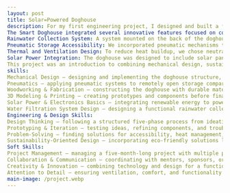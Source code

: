 ```yaml
---
layout: post
title: Solar=Powered Doghouse
description: For my first engineering project, I designed and built a fully functional Smart Doghouse over the course of five months, funded by Cooper Carry through my school’s Innovation Academy. The project followed a structured five-phase design thinking process, moving systematically through research, prototyping, 3D printing, woodworking, testing, and final completion.
The Smart Doghouse integrated several innovative features focused on comfort, accessibility, and sustainability:
Rainwater Collection System: A system mounted on the back of the doghouse collected rainwater, filtered it, and dispensed it into a bowl, providing the dog with clean drinking water.
Pneumatic Storage Accessibility: We incorporated pneumatic mechanisms that allowed the storage portion of the doghouse to open remotely from the inside. This feature enabled the dog to access toys independently and enhanced overall accessibility for humans.
Thermal and Ventilation Design: To reduce heat buildup, we chose neutral gray tones and implemented higher ceilings with high “windows” for optimal airflow and natural ventilation.
Solar Power Integration: The doghouse was designed to include solar panels to supply energy for the pneumatic system and other electronic components, making the design self-sustainable.
This project was an introduction to combining mechanical design, sustainability, and user-centered engineering, giving me practical experience in prototyping, testing, and applying engineering principles in a real-world application.
skills: 
Mechanical Design – designing and implementing the doghouse structure, storage mechanisms, and ventilation features
Pneumatics – applying pneumatic systems to remotely open storage compartments
Woodworking & Fabrication – constructing the doghouse with durable materials
3D Modeling & Printing – creating prototypes and components before final assembly
Solar Power & Electronics Basics – integrating renewable energy to power systems
Water Filtration System Design – designing a functional rainwater collection and filtration setup
Engineering & Design Skills:
Design Thinking – following a structured five-phase process from ideation to completion
Prototyping & Iteration – testing ideas, refining components, and troubleshooting
Problem-Solving – finding solutions for accessibility, heat management, and usability
Sustainability-Oriented Design – incorporating eco-friendly solutions like solar power and rainwater collection
Soft Skills:
Project Management – managing a five-month-long project with multiple phases
Collaboration & Communication – coordinating with mentors, sponsors, or teammates
Creativity & Innovation – combining technology and design for a functional, user-friendly product
Attention to Detail – ensuring ventilation, comfort, and functionality were optimized
main-image: /project.webp 
---
```


